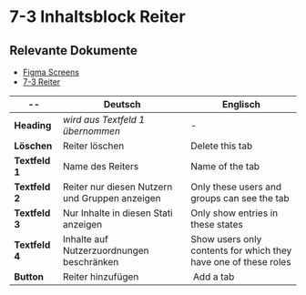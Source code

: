 # 7-3 Inhaltsblock Reiter

## Relevante Dokumente

* [Figma Screens](https://www.figma.com/file/ObpEGoczbPSUsnoH7aPFLbdy/Workflow-Generator-Screens?node-id=93%3A755)
* [7-3 Reiter](../pages/7-3_tabs.md)

-- | Deutsch | Englisch
---|---|---
**Heading** | *wird aus Textfeld 1 übernommen* | -
**Löschen** | Reiter löschen | Delete this tab
**Textfeld 1** | Name des Reiters | Name of the tab
**Textfeld 2** | Reiter nur diesen Nutzern und Gruppen anzeigen | Only these users and groups can see the tab
**Textfeld 3** | Nur Inhalte in diesen Stati anzeigen | Only show entries in these states
**Textfeld 4** | Inhalte auf Nutzerzuordnungen beschränken | Show users only contents for which they have one of these roles
**Button** | Reiter hinzufügen | Add a tab
